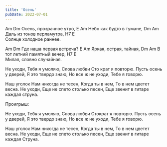 ```yaml
---
title: 'Осень'
pubDate: 2022-07-01
---
```

 

Am                Dm
Осень, прозрачное утро,
E                 Am
Небо как будто в тумане,
Dm               Am
Даль из тонов перламутра,
H7              E  
Солнце холодное раннее.

Am                 Dm
Где наша первая встреча?
E                 Am
Яркая, острая, тайная,
Dm               Am
В тот летний памятный вечер,
H7              E  
Милая, словно случайная.


Не уходи,
Тебя я умоляю,
Слова любви
Сто крат я повторю.
Пусть осень у дверей,
Я это твердо знаю,
Но все ж не уходи,
Тебе я говорю.

Наш уголок
Нам никогда не тесен,
Когда ты в нем,
То в нем цветет весна.
Не уходи,
Еще не спето столько песен,
Еще звенит в гитаре каждая струна.


Проигрыш:


Не уходи,
Тебя я умоляю,
Слова любви
Стократ я повторю.
Пусть осень у дверей,
Я это твердо знаю,
Но все ж не уходи,
Тебе я говорю.

Наш уголок
Нам никогда не тесен,
Когда ты в нем,
То в нем цветет весна.
Не уходи,
Еще не спето столько песен,
Еще звенит в гитаре каждая
Струна.
